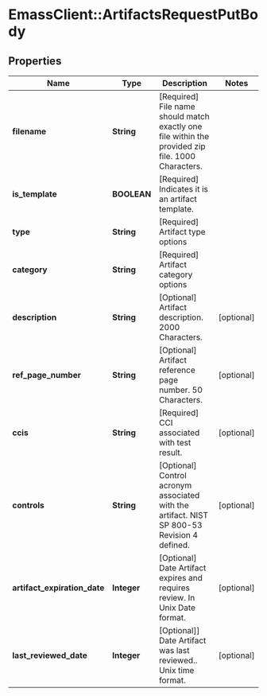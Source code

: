 # EmassClient::ArtifactsRequestPutBody

## Properties
Name | Type | Description | Notes
------------ | ------------- | ------------- | -------------
**filename** | **String** | [Required] File name should match exactly one file within the provided zip file. 1000 Characters. | 
**is_template** | **BOOLEAN** | [Required] Indicates it is an artifact template. | 
**type** | **String** | [Required] Artifact type options | 
**category** | **String** | [Required] Artifact category options | 
**description** | **String** | [Optional] Artifact description. 2000 Characters. | [optional] 
**ref_page_number** | **String** | [Optional] Artifact reference page number. 50 Characters. | [optional] 
**ccis** | **String** | [Required] CCI associated with test result. | [optional] 
**controls** | **String** | [Optional] Control acronym associated with the artifact. NIST SP 800-53 Revision 4 defined. | [optional] 
**artifact_expiration_date** | **Integer** | [Optional] Date Artifact expires and requires review. In Unix Date format. | [optional] 
**last_reviewed_date** | **Integer** | [Optional]] Date Artifact was last reviewed.. Unix time format. | [optional] 


